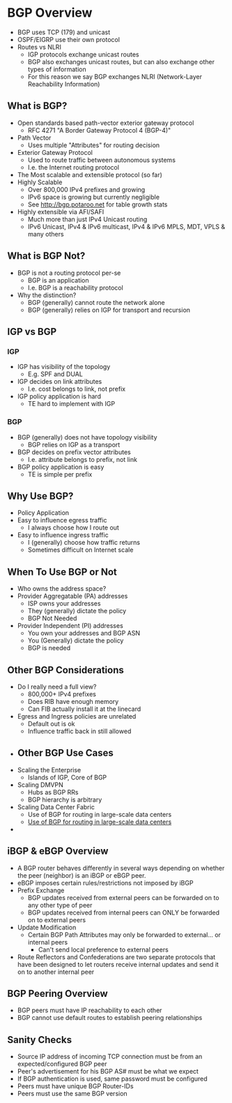 # BGP Overview

- BGP uses TCP (179) and unicast
- OSPF/EIGRP use their own protocol
- Routes vs NLRI
  - IGP protocols exchange unicast routes
  - BGP also exchanges unicast routes, but can also exchange other types of information
  - For this reason we say BGP exchanges NLRI (Network-Layer Reachability Information)

## What is BGP?
- Open standards based path-vector exterior gateway protocol
  - RFC 4271 "A Border Gateway Protocol 4 (BGP-4)"
- Path Vector
  - Uses multiple "Attributes" for routing decision
- Exterior Gateway Protocol
  - Used to route traffic between autonomous systems
  - I.e. the Internet routing protocol
- The Most scalable and extensible protocol (so far)
- Highly Scalable
  - Over 800,000 IPv4 prefixes and growing
  - IPv6 space is growing but currently negligible
  - See http://bgp.potaroo.net for table growth stats
- Highly extensible via AFI/SAFI
  - Much more than just IPv4 Unicast routing
  - IPv6 Unicast, IPv4 & IPv6 multicast, IPv4 & IPv6 MPLS, MDT, VPLS & many others

## What is BGP Not?
- BGP is not a routing protocol per-se
  - BGP is an application
  - I.e. BGP is a reachability protocol
- Why the distinction?
  - BGP (generally) cannot route the network alone
  - BGP (generally) relies on IGP for transport and recursion
## IGP vs BGP
### IGP
- IGP has visibility of the topology
  - E.g. SPF and DUAL
- IGP decides on link attributes
  - I.e. cost belongs to link, not prefix
- IGP policy application is hard
  - TE hard to implement with IGP
### BGP
- BGP (generally) does not have topology visibility
  - BGP relies on IGP as a transport
- BGP decides on prefix vector attributes
  - I.e. attribute belongs to prefix, not link
- BGP policy application is easy
  - TE is simple per prefix

## Why Use BGP?
- Policy Application
- Easy to influence egress traffic
  - I always choose how I route out
- Easy to influence ingress traffic
  - I (generally) choose how traffic returns
  - Sometimes difficult on Internet scale
## When To Use BGP or Not
- Who owns the address space?
- Provider Aggregatable (PA) addresses
  - ISP owns your addresses
  - They (generally) dictate the policy
  - BGP Not Needed
- Provider Independent (PI) addresses
  - You own your addresses and BGP ASN
  - You (Generally) dictate the policy
  - BGP is needed
## Other BGP Considerations
- Do I really need a full view?
  - 800,000+ IPv4 prefixes
  - Does RIB have enough memory
  - Can FIB actually install it at the linecard
- Egress and Ingress policies are unrelated
  - Default out is ok
  - Influence traffic back in still allowed
- ## Other BGP Use Cases
- Scaling the Enterprise
  - Islands of IGP, Core of BGP
- Scaling DMVPN
  - Hubs as BGP RRs
  - BGP hierarchy is arbitrary
- Scaling Data Center Fabric
  - Use of BGP for routing in large-scale data centers
  - [Use of BGP for routing in large-scale data centers](https://datatracker.ietf.org/doc/html/draft-lapukhov-bgp-routing-large-dc-07)
- 

## iBGP & eBGP Overview

- A BGP router behaves differently in several ways depending on whether the peer (neighbor) is an iBGP or eBGP peer.
- eBGP imposes certain rules/restrictions not imposed by iBGP
- Prefix Exchange
  - BGP updates received from external peers can be forwarded on to any other type of peer
  - BGP updates received from internal peers can ONLY be forwarded on to external peers
- Update Modification
  - Certain BGP Path Attributes may only be forwarded to external... or internal peers
    - Can't send local preference to external peers
- Route Reflectors and Confederations are two separate protocols that have been designed to let routers receive internal updates and send it on to another internal peer

## BGP Peering Overview
- BGP peers must have IP reachability to each other
- BGP cannot use default routes to establish peering relationships

## Sanity Checks

- Source IP address of incoming TCP connection must be from an expected/configured BGP peer
- Peer's advertisement for his BGP AS# must be what we expect
- If BGP authentication is used, same password must be configured
- Peers must have unique BGP Router-IDs
- Peers must use the same BGP version